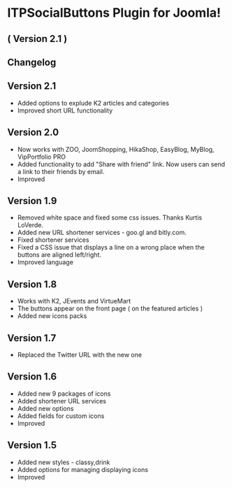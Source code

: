 ITPSocialButtons Plugin for Joomla! 
==========================
( Version 2.1 )
--------------------------

Changelog
---------

Version 2.1
--------
* Added options to explude K2 articles and categories
* Improved short URL functionality

Version 2.0
--------
* Now works with ZOO, JoomShopping, HikaShop, EasyBlog, MyBlog, VipPortfolio PRO
* Added functionality to add "Share with friend" link. Now users can send a link to their friends by email.
* Improved

Version 1.9
-------------
* Removed white space and fixed some css issues. Thanks Kurtis LoVerde.
* Added new URL shortener services - goo.gl and bitly.com.
* Fixed shortener services
* Fixed a CSS issue that displays a line on a wrong place when the buttons are aligned left/right.  
* Improved language

Version 1.8
-------------

* Works with K2, JEvents and VirtueMart
* The buttons appear on the front page ( on the featured articles )
* Added new icons packs

Version 1.7
-------------
* Replaced the Twitter URL with the new one

Version 1.6
-------------
* Added new 9 packages of icons
* Added shortener URL services
* Added new options
* Added fields for custom icons
* Improved


Version 1.5
--------------
* Added new styles - classy,drink
* Added options for managing displaying icons
* Improved